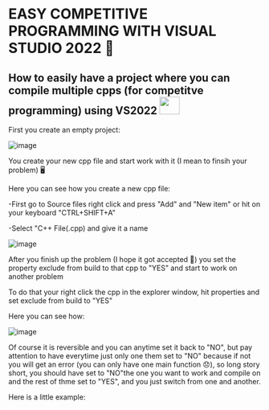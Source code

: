# EASY COMPETITIVE PROGRAMMING WITH VISUAL STUDIO 2022 🌟
How to easily have a project where you can compile multiple cpps (for competitve programming) using VS2022 <img src="https://user-images.githubusercontent.com/103985762/165746586-b8f354a5-59aa-487c-b44e-3d22dcb951aa.png" width="40" height="35" />
---
First you create an empty project:

![image](https://user-images.githubusercontent.com/103985762/165747696-0ea8ae7e-7be5-4816-8de8-b3625092ac5d.png)

You create your new cpp file and start work with it (I mean to finsih your problem) 🖥️

Here you can see how you create a new cpp file:

  -First go to Source files right click and press "Add" and "New item" or hit on your keyboard "CTRL+SHIFT+A"
  
  -Select "C++ File(.cpp) and give it a name
  
  ![image](https://user-images.githubusercontent.com/103985762/165748410-3ad53c99-d26c-4b2b-b97f-67ac0bfc06e6.png)
  
After you finish up the problem (I hope it got accepted 💝) you set the property exclude from build to that cpp to "YES" and start to work on another problem 

To do that your right click the cpp in the explorer window, hit properties and set exclude from build to "YES"

Here you can see how:

![image](https://user-images.githubusercontent.com/103985762/165749132-aa1ec183-269c-48b2-8222-9e73deaebb1d.png)

Of course it is reversible and you can anytime set it back to "NO", but pay attention to have everytime just only one them set to "NO" because if not you will get an error (you can only have one main function 😞), so long story short, you should have set to "NO"the one you want to work and compile on and the rest of thme set to "YES", and you just switch from one and another.

Here is a little example:

  
